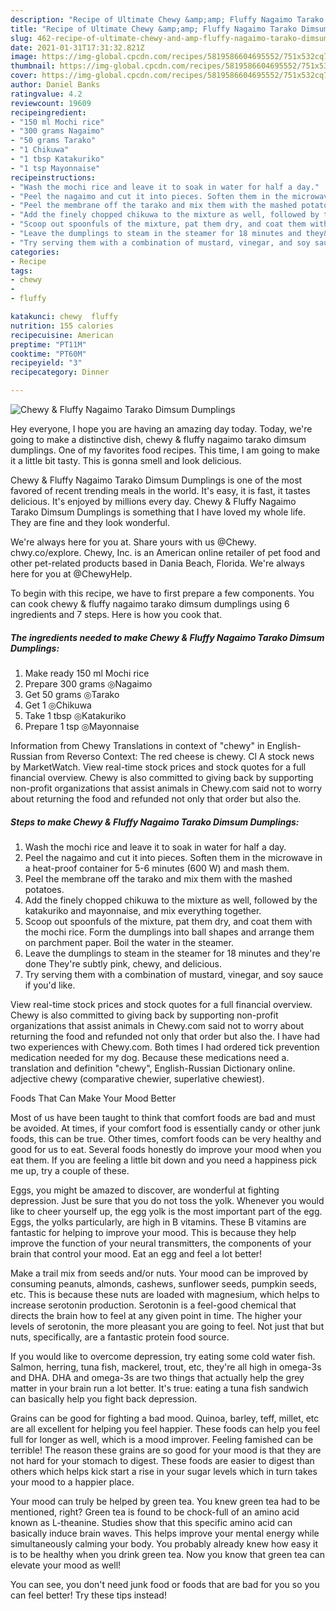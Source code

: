 ```yaml
---
description: "Recipe of Ultimate Chewy &amp;amp; Fluffy Nagaimo Tarako Dimsum Dumplings"
title: "Recipe of Ultimate Chewy &amp;amp; Fluffy Nagaimo Tarako Dimsum Dumplings"
slug: 462-recipe-of-ultimate-chewy-and-amp-fluffy-nagaimo-tarako-dimsum-dumplings
date: 2021-01-31T17:31:32.821Z
image: https://img-global.cpcdn.com/recipes/5819586604695552/751x532cq70/chewy-fluffy-nagaimo-tarako-dimsum-dumplings-recipe-main-photo.jpg
thumbnail: https://img-global.cpcdn.com/recipes/5819586604695552/751x532cq70/chewy-fluffy-nagaimo-tarako-dimsum-dumplings-recipe-main-photo.jpg
cover: https://img-global.cpcdn.com/recipes/5819586604695552/751x532cq70/chewy-fluffy-nagaimo-tarako-dimsum-dumplings-recipe-main-photo.jpg
author: Daniel Banks
ratingvalue: 4.2
reviewcount: 19609
recipeingredient:
- "150 ml Mochi rice"
- "300 grams Nagaimo"
- "50 grams Tarako"
- "1 Chikuwa"
- "1 tbsp Katakuriko"
- "1 tsp Mayonnaise"
recipeinstructions:
- "Wash the mochi rice and leave it to soak in water for half a day."
- "Peel the nagaimo and cut it into pieces. Soften them in the microwave in a heat-proof container for 5-6 minutes (600 W) and mash them."
- "Peel the membrane off the tarako and mix them with the mashed potatoes."
- "Add the finely chopped chikuwa to the mixture as well, followed by the katakuriko and mayonnaise, and mix everything together."
- "Scoop out spoonfuls of the mixture, pat them dry, and coat them with the mochi rice. Form the dumplings into ball shapes and arrange them on parchment paper. Boil the water in the steamer."
- "Leave the dumplings to steam in the steamer for 18 minutes and they&#39;re done They&#39;re subtly pink, chewy, and delicious."
- "Try serving them with a combination of mustard, vinegar, and soy sauce if you&#39;d like."
categories:
- Recipe
tags:
- chewy
- 
- fluffy

katakunci: chewy  fluffy 
nutrition: 155 calories
recipecuisine: American
preptime: "PT11M"
cooktime: "PT60M"
recipeyield: "3"
recipecategory: Dinner

---
```



![Chewy &amp; Fluffy Nagaimo Tarako Dimsum Dumplings](https://img-global.cpcdn.com/recipes/5819586604695552/751x532cq70/chewy-fluffy-nagaimo-tarako-dimsum-dumplings-recipe-main-photo.jpg)

Hey everyone, I hope you are having an amazing day today. Today, we're going to make a distinctive dish, chewy &amp; fluffy nagaimo tarako dimsum dumplings. One of my favorites food recipes. This time, I am going to make it a little bit tasty. This is gonna smell and look delicious.

Chewy &amp; Fluffy Nagaimo Tarako Dimsum Dumplings is one of the most favored of recent trending meals in the world. It's easy, it is fast, it tastes delicious. It's enjoyed by millions every day. Chewy &amp; Fluffy Nagaimo Tarako Dimsum Dumplings is something that I have loved my whole life. They are fine and they look wonderful.

We&#39;re always here for you at. Share yours with us @Chewy. chwy.co/explore. Chewy, Inc. is an American online retailer of pet food and other pet-related products based in Dania Beach, Florida. We&#39;re always here for you at @ChewyHelp.


To begin with this recipe, we have to first prepare a few components. You can cook chewy &amp; fluffy nagaimo tarako dimsum dumplings using 6 ingredients and 7 steps. Here is how you cook that.

<!--inarticleads1-->

##### The ingredients needed to make Chewy &amp; Fluffy Nagaimo Tarako Dimsum Dumplings:

1. Make ready 150 ml Mochi rice
1. Prepare 300 grams ◎Nagaimo
1. Get 50 grams ◎Tarako
1. Get 1 ◎Chikuwa
1. Take 1 tbsp ◎Katakuriko
1. Prepare 1 tsp ◎Mayonnaise


Information from Chewy Translations in context of &#34;chewy&#34; in English-Russian from Reverso Context: The red cheese is chewy. Cl A stock news by MarketWatch. View real-time stock prices and stock quotes for a full financial overview. Chewy is also committed to giving back by supporting non-profit organizations that assist animals in Chewy.com said not to worry about returning the food and refunded not only that order but also the. 

<!--inarticleads2-->

##### Steps to make Chewy &amp; Fluffy Nagaimo Tarako Dimsum Dumplings:

1. Wash the mochi rice and leave it to soak in water for half a day.
1. Peel the nagaimo and cut it into pieces. Soften them in the microwave in a heat-proof container for 5-6 minutes (600 W) and mash them.
1. Peel the membrane off the tarako and mix them with the mashed potatoes.
1. Add the finely chopped chikuwa to the mixture as well, followed by the katakuriko and mayonnaise, and mix everything together.
1. Scoop out spoonfuls of the mixture, pat them dry, and coat them with the mochi rice. Form the dumplings into ball shapes and arrange them on parchment paper. Boil the water in the steamer.
1. Leave the dumplings to steam in the steamer for 18 minutes and they&#39;re done They&#39;re subtly pink, chewy, and delicious.
1. Try serving them with a combination of mustard, vinegar, and soy sauce if you&#39;d like.


View real-time stock prices and stock quotes for a full financial overview. Chewy is also committed to giving back by supporting non-profit organizations that assist animals in Chewy.com said not to worry about returning the food and refunded not only that order but also the. I have had two experiences with Chewy.com. Both times I had ordered tick prevention medication needed for my dog. Because these medications need a. translation and definition &#34;chewy&#34;, English-Russian Dictionary online. adjective chewy (comparative chewier, superlative chewiest). 

Foods That Can Make Your Mood Better


Most of us have been taught to think that comfort foods are bad and must be avoided. At times, if your comfort food is essentially candy or other junk foods, this can be true. Other times, comfort foods can be very healthy and good for us to eat. Several foods honestly do improve your mood when you eat them. If you are feeling a little bit down and you need a happiness pick me up, try a couple of these.

Eggs, you might be amazed to discover, are wonderful at fighting depression. Just be sure that you do not toss the yolk. Whenever you would like to cheer yourself up, the egg yolk is the most important part of the egg. Eggs, the yolks particularly, are high in B vitamins. These B vitamins are fantastic for helping to improve your mood. This is because they help improve the function of your neural transmitters, the components of your brain that control your mood. Eat an egg and feel a lot better!

Make a trail mix from seeds and/or nuts. Your mood can be improved by consuming peanuts, almonds, cashews, sunflower seeds, pumpkin seeds, etc. This is because these nuts are loaded with magnesium, which helps to increase serotonin production. Serotonin is a feel-good chemical that directs the brain how to feel at any given point in time. The higher your levels of serotonin, the more pleasant you are going to feel. Not just that but nuts, specifically, are a fantastic protein food source.

If you would like to overcome depression, try eating some cold water fish. Salmon, herring, tuna fish, mackerel, trout, etc, they're all high in omega-3s and DHA. DHA and omega-3s are two things that actually help the grey matter in your brain run a lot better. It's true: eating a tuna fish sandwich can basically help you fight back depression. 

Grains can be good for fighting a bad mood. Quinoa, barley, teff, millet, etc are all excellent for helping you feel happier. These foods can help you feel full for longer as well, which is a mood improver. Feeling famished can be terrible! The reason these grains are so good for your mood is that they are not hard for your stomach to digest. These foods are easier to digest than others which helps kick start a rise in your sugar levels which in turn takes your mood to a happier place.

Your mood can truly be helped by green tea. You knew green tea had to be mentioned, right? Green tea is found to be chock-full of an amino acid known as L-theanine. Studies show that this specific amino acid can basically induce brain waves. This helps improve your mental energy while simultaneously calming your body. You probably already knew how easy it is to be healthy when you drink green tea. Now you know that green tea can elevate your mood as well!

You can see, you don't need junk food or foods that are bad for you so you can feel better! Try  these tips  instead!

